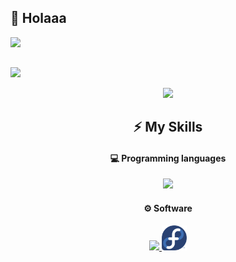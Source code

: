<h2>👋 Holaaa</h2>

<img align='left' src='https://github-readme-stats.vercel.app/api/top-langs/?username=StaCKm29&theme=radical' width='20%'>  

<br/>
<br/>

![](https://github-readme-activity-graph.vercel.app/graph?username=StaCKm29&theme=react-dark)

<p align="center">
    <img src="https://github-profile-trophy.vercel.app/?username=StaCKm29&theme=tokyonight"/>
</p>

<h2 align="center">⚡ My Skills</h2>

<h4 align="center">💻 Programming languages</h4>

<p align="center">
  <a href="https://skillicons.dev">
    <img src="https://skillicons.dev/icons?i=c,java,py&perline=12" />
  </a>
</p>

<h4 align="center">⚙ Software</h4>

<p align="center">
  <a href="https://skillicons.dev">
    <img src="https://skillicons.dev/icons?i=git,github,idea,clion,pycharm,bash,linux&perline=12" />
    <img src="https://raw.githubusercontent.com/devicons/devicon/master/icons/fedora/fedora-original.svg" alt="fedora" width="40" height="40"/>

  </a>
</p>
